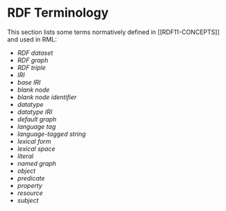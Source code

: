 # RDF Terminology

This section lists some terms normatively defined in [[RDF11-CONCEPTS]] and used in RML:

- <dfn><a data-cite="RDF11-CONCEPTS#dfn-rdf-dataset">RDF dataset</a></dfn>
- <dfn><a data-cite="RDF11-CONCEPTS#dfn-rdf-graph">RDF graph</a></dfn>
- <dfn data-lt="triple"><a data-cite="RDF11-CONCEPTS#dfn-rdf-triple">RDF triple</a></dfn>
- <dfn><a data-cite="RDF11-CONCEPTS#dfn-iri">IRI</a></dfn>
- <dfn><a data-cite="RDF11-CONCEPTS#dfn-base-iri">base IRI</a></dfn>
- <dfn><a data-cite="RDF11-CONCEPTS#dfn-blank-node">blank node</a></dfn>
- <dfn><a data-cite="RDF11-CONCEPTS#dfn-blank-node-identifier">blank node identifier</a></dfn>
- <dfn data-lt="RDF datatype"><a data-cite="RDF11-CONCEPTS#dfn-datatype">datatype</a></dfn>
- <dfn><a data-cite="RDF11-CONCEPTS#dfn-datatype-iri">datatype IRI</a></dfn>
- <dfn><a data-cite="RDF11-CONCEPTS#dfn-default-graph">default graph</a></dfn>
- <dfn><a data-cite="RDF11-CONCEPTS#dfn-language-tag">language tag</a></dfn>
- <dfn><a data-cite="RDF11-CONCEPTS#dfn-language-tagged-string">language-tagged string</a></dfn>
- <dfn><a data-cite="RDF11-CONCEPTS#dfn-lexical-form">lexical form</a></dfn>
- <dfn><a data-cite="RDF11-CONCEPTS#dfn-lexical-space">lexical space</a></dfn>
- <dfn data-lt="RDF literal"><a data-cite="RDF11-CONCEPTS#dfn-literal">literal</a></dfn>
- <dfn><a data-cite="RDF11-CONCEPTS#dfn-named-graph">named graph</a></dfn>
- <dfn><a data-cite="RDF11-CONCEPTS#dfn-object">object</a></dfn>
- <dfn><a data-cite="RDF11-CONCEPTS#dfn-predicate">predicate</a></dfn>
- <dfn><a data-cite="RDF11-CONCEPTS#dfn-property">property</a></dfn>
- <dfn><a data-cite="RDF11-CONCEPTS#dfn-resource">resource</a></dfn>
- <dfn><a data-cite="RDF11-CONCEPTS#dfn-subject">subject</a></dfn>

